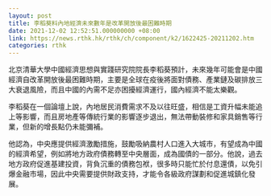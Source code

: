 ```yaml
---
layout: post
title: 李稻葵料內地經濟未來數年是改革開放後最困難時期
date: 2021-12-02 12:52:51.000000000 +08:00
link: https://news.rthk.hk/rthk/ch/component/k2/1622425-20211202.htm
categories: rthk
---
```


北京清華大學中國經濟思想與實踐研究院院長李稻葵預計，未來幾年可能會是中國經濟自改革開放後最困難時期，主要是全球在疫後將面對債務、產業鏈及碳排放三大衰退風險，而且中國的內需不足亦困擾經濟運行，國內經濟不能太樂觀。

李稻葵在一個論壇上說，內地居民消費需求不及以往旺盛，相信是工資升幅未能追上等影響，而且房地產等傳統行業的影響逐步退出，無法帶動裝修和家具銷售等行業，但新的增長點仍未能彌補。

他認為，中央應提供經濟激勵措施，鼓勵吸納農村人口進入大城市，有望成為中國的經濟希望，例如將地方政府債務轉至中央層面，成為國債的一部分。他說，過去地方政府促進基建投資，背負沉重的債務包袱，很多時只能忙於付息還債，以免引爆金融市場，因此中央需要提供財政支持，才能令各級政府謀劃和促進城鎮化發展。
